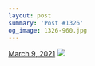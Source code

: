 ```yaml
---
layout: post
summary: 'Post #1326'
og_image: 1326-960.jpg
---
```


<p>
  <time>
    <a href="/1326">March 9, 2021</a>
  </time>
  <a href="/1326">
    <img src="{{ site.assets_url }}/1326-480.jpg" srcset="{{ site.assets_url }}/1326-240.jpg 240w, {{ site.assets_url }}/1326-480.jpg 480w, {{ site.assets_url }}/1326-720.jpg 720w, {{ site.assets_url }}/1326-960.jpg 960w" sizes="(min-width: 700px) 50vw, calc(100vw - 2rem)" />
  </a>
</p>
